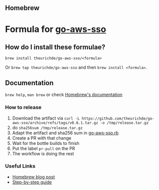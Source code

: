 ## Homebrew

Formula for [go-aws-sso](https://github.com/theurichde/go-aws-sso)
=======
## How do I install these formulae?

`brew install theurichde/go-aws-sso/<formula>`

Or `brew tap theurichde/go-aws-sso` and then `brew install <formula>`.

## Documentation

`brew help`, `man brew` or check [Homebrew's documentation](https://docs.brew.sh)

### How to release

1. Download the artifact via `curl -L https://github.com/theurichde/go-aws-sso/archive/refs/tags/v0.6.1.tar.gz -o /tmp/release.tar.gz`
2. do `sha256sum /tmp/release.tar.gz`
3. Adapt the artifact and sha256 sum in [go-aws-sso.rb](Formula/go-aws-sso.rb)
4. Create a PR with that change
5. Wait for the bottle builds to finish
6. Put the label `pr-pull` on the PR
7. The workflow is doing the rest

### Useful Links

* [Homebrew blog post](https://brew.sh/2020/11/18/homebrew-tap-with-bottles-uploaded-to-github-releases/)
* [Step-by-step guide](https://betterprogramming.pub/a-step-by-step-guide-to-create-homebrew-taps-from-github-repos-f33d3755ba74)
